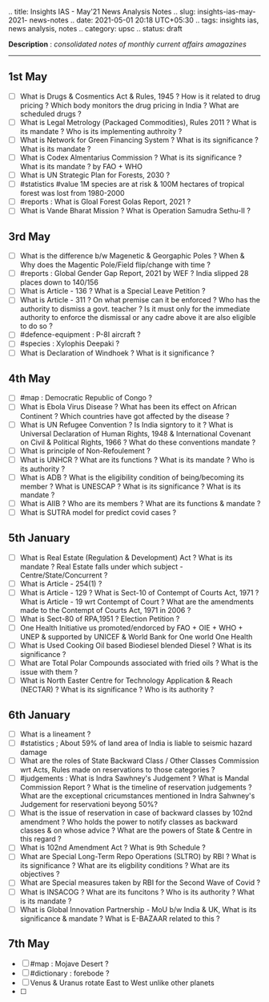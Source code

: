 .. title: Insights IAS - May'21 News Analysis Notes
.. slug: insights-ias-may-2021- news-notes
.. date: 2021-05-01 20:18 UTC+05:30
.. tags: insights ias, news analysis, notes
.. category: upsc
.. status: draft

**Description** : *consolidated notes of monthly current affairs amagazines*

***
<!-- TEASER_END -->

## 1st May
- [ ] What is Drugs & Cosmentics Act & Rules, 1945 ? How is it related to drug pricing ? Which body monitors the drug pricing in India ? What are scheduled drugs ? 
- [ ] What is Legal Metrology (Packaged Commodities), Rules 2011 ? What is its mandate ? Who is its implementing authroity ? 
- [ ] What is Network for Green Financing System ? What is its significance ? What is its mandate ? 
- [ ] What is Codex Almentarius Commission ? What is its significance ? What is its mandate ? by FAO + WHO 
- [ ] What is UN Strategic Plan for Forests, 2030 ? 
- [ ] #statistics #value 1M species are at risk & 100M hectares of tropical forest was lost from 1980-2000
- [ ] #reports : What is Gloal Forest Golas Report, 2021 ? 
- [ ] What is Vande Bharat Mission ? What is Operation Samudra Sethu-II ? 

## 3rd May
- [ ]  What is the difference b/w Magenetic & Georgaphic Poles ? When & Why does the Magentic Pole/Field flip/change with time ? 
- [ ]  #reports : Global Gender Gap Report, 2021 by WEF ? India slipped 28 places down to 140/156
- [ ]  What is Article - 136 ? What is a Special Leave Petition ? 
- [ ]  What is Article - 311 ? On what premise can it be enforced ? Who has the authority to dismiss a govt. teacher ? Is it must only for the immediate authority to enforce the dismissal or any cadre above it are also eligible to do so ? 
- [ ]  #defence-equipment : P-8I aircraft ? 
- [ ]  #species : Xylophis Deepaki ? 
- [ ]  What is Declaration of Windhoek ? What is it significance ? 

## 4th May
- [ ]  #map : Democratic Republic of Congo ? 
- [ ]  What is Ebola Virus Disease ? What has been its effect on African Continent ? Which countries have got affected by the disease ? 
- [ ]  What is UN Refugee Convention ? Is India signtory to it ? What is Universal Declaration of Human Rights, 1948 & International Covenant on Civil & Political Rights, 1966 ? What do these conventions mandate ? 
- [ ]  What is principle of Non-Refoulement ? 
- [ ] What is UNHCR ? What are its functions ? What is its mandate ? Who is its authority ? 
- [ ] What is ADB ? What is the eligibility condition of being/becoming its member ? What is UNESCAP ? What is its significance ? What is its mandate ? 
- [ ] What is AIIB ? Who are its members ? What are its functions & mandate ? 
- [ ] What is SUTRA model for predict covid cases ? 

## 5th January
- [ ] What is Real Estate (Regulation & Development) Act ? What is its mandate ? Real Estate falls under which subject - Centre/State/Concurrent ? 
- [ ] What is Article - 254(1) ? 
- [ ] What is Article - 129 ? What is Sect-10 of Contempt of Courts Act, 1971 ? What is Article - 19 wrt Contempt of Court ? What are the amendments made to the Contempt of Courts Act, 1971 in 2006 ? 
- [ ] What is Sect-80 of RPA,1951 ? Election Petition ? 
- [ ] One Health Initiative us promoted/endorced by FAO + OIE + WHO + UNEP & supported by UNICEF & World Bank for One world One Health
- [ ] What is Used Cooking Oil based Biodiesel blended Diesel ? What is its significance ? 
- [ ] What are Total Polar Compounds associated with fried oils ? What is the issue with them ? 
- [ ] What is North Easter Centre for Technology Application & Reach (NECTAR) ? What is its significance ? Who is its authority ? 

## 6th January
- [ ] What is a lineament ? 
- [ ] #statistics ; About 59% of land area of India is liable to seismic hazard damage 
- [ ] What are the roles of State Backward Class / Other Classes Commission wrt Acts, Rules made on reservations to those categories ? 
- [ ] #judgements : What is Indra Sawhney's Judgement ? What is Mandal Commission Report ? What is the timeline of reservation judgements ? What are the exceptional cricumstances mentioned in Indra Sahwney's Judgement for reservationi beyong 50%? 
- [ ] What is the issue of reservation in case of backward classes by 102nd amendment ? Who holds the power to notify classes as backward classes & on whose advice ? What are the powers of State & Centre in this regard ? 
- [ ] What is 102nd Amendment Act ? What is 9th Schedule ?
- [ ] What are Special Long-Term Repo Operations (SLTRO) by RBI ? What is its significance ? What are its eligbility conditions ? What are its objectives ? 
- [ ] What are Special measures taken by RBI for the Second Wave of Covid ?
- [ ] What is INSACOG ? What are its funcitons ? Who is its authority ? What is its mandate ? 
- [ ] What is Global Innovation Partnership - MoU b/w India & UK, What is its significance & mandate ? What is E-BAZAAR related to this ? 

## 7th May
- [ ] #map : Mojave Desert ? 
- [ ] #dictionary : forebode ? 
- [ ] Venus & Uranus rotate East to West unlike other planets 
- [ ] 